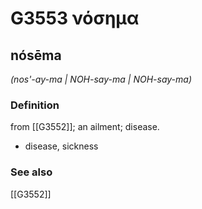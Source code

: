 # G3553 νόσημα

## nósēma

_(nos'-ay-ma | NOH-say-ma | NOH-say-ma)_

### Definition

from [[G3552]]; an ailment; disease.

- disease, sickness

### See also

[[G3552]]

